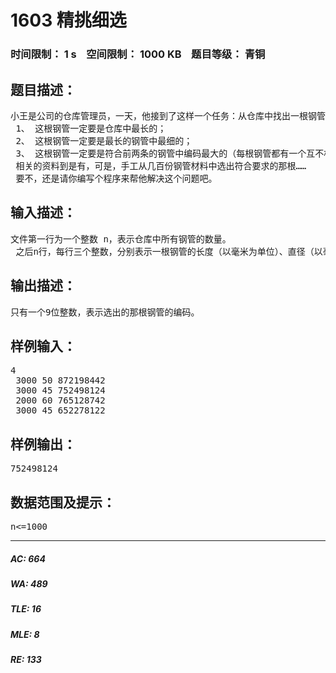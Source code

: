# 1603 精挑细选   
### 时间限制： 1 s&nbsp;&nbsp;&nbsp;&nbsp;空间限制： 1000 KB&nbsp;&nbsp;&nbsp;&nbsp;题目等级： 青铜  
## 题目描述：  

<pre>
小王是公司的仓库管理员，一天，他接到了这样一个任务：从仓库中找出一根钢管。这听起来不算什么，但是这根钢管的要求可真是让他犯难了，要求如下：  
 1、 这根钢管一定要是仓库中最长的；  
 2、 这根钢管一定要是最长的钢管中最细的；  
 3、 这根钢管一定要是符合前两条的钢管中编码最大的（每根钢管都有一个互不相同的编码，越大表示生产日期越近）。  
 相关的资料到是有，可是，手工从几百份钢管材料中选出符合要求的那根……   
 要不，还是请你编写个程序来帮他解决这个问题吧。
</pre>
  
  
## 输入描述：  

<pre>
文件第一行为一个整数 n，表示仓库中所有钢管的数量。  
 之后n行，每行三个整数，分别表示一根钢管的长度（以毫米为单位）、直径（以毫米为单位）和编码（一个9位整数）。
</pre>
  
  
## 输出描述：  

<pre>
只有一个9位整数，表示选出的那根钢管的编码。
</pre>
  
  
## 样例输入：  

<pre>
4  
 3000 50 872198442  
 3000 45 752498124  
 2000 60 765128742  
 3000 45 652278122
</pre>
  
  
## 样例输出：  

<pre>
752498124
</pre>
  
  
## 数据范围及提示：  

<pre>
n<=1000
</pre>
  
  
***  

##### AC: 664  
##### WA: 489  
##### TLE: 16  
##### MLE: 8  
##### RE: 133  
